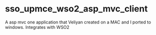 # sso_upmce_wso2_asp_mvc_client
A asp mvc one application that Veliyan created on a MAC and I ported to windows. Integrates with WSO2
